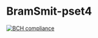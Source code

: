 # BramSmit-pset4

[![BCH compliance](https://bettercodehub.com/edge/badge/Bram502/BramSmit-pset4?branch=master)](https://bettercodehub.com/)
